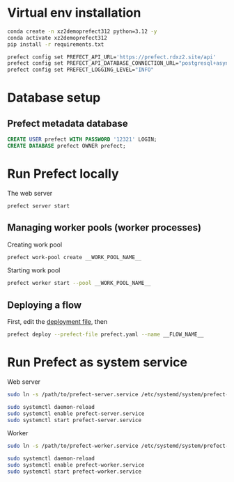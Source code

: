 # Virtual env installation

```sh
conda create -n xz2demoprefect312 python=3.12 -y
conda activate xz2demoprefect312
pip install -r requirements.txt

prefect config set PREFECT_API_URL='https://prefect.rdxz2.site/api'
prefect config set PREFECT_API_DATABASE_CONNECTION_URL="postgresql+asyncpg://prefect:12321@localhost:5432/prefect"
prefect config set PREFECT_LOGGING_LEVEL="INFO"
```

# Database setup

## Prefect metadata database

```sql
CREATE USER prefect WITH PASSWORD '12321' LOGIN;
CREATE DATABASE prefect OWNER prefect;
```

# Run Prefect locally

The web server

```sh
prefect server start
```

## Managing worker pools (worker processes)

Creating work pool

```sh
prefect work-pool create __WORK_POOL_NAME__
```

Starting work pool

```sh
prefect worker start --pool __WORK_POOL_NAME__
```

## Deploying a flow

First, edit the [deployment file](./prefect.yaml), then

```sh
prefect deploy --prefect-file prefect.yaml --name __FLOW_NAME__
```

# Run Prefect as system service

Web server

```sh
sudo ln -s /path/to/prefect-server.service /etc/systemd/system/prefect-server.service

sudo systemctl daemon-reload
sudo systemctl enable prefect-server.service
sudo systemctl start prefect-server.service
```

Worker

```sh
sudo ln -s /path/to/prefect-worker.service /etc/systemd/system/prefect-worker.service

sudo systemctl daemon-reload
sudo systemctl enable prefect-worker.service
sudo systemctl start prefect-worker.service
```
